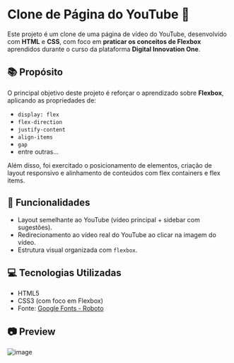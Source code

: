 # Clone de Página do YouTube 🎥

Este projeto é um clone de uma página de vídeo do YouTube, desenvolvido com **HTML** e **CSS**, com foco em **praticar os conceitos de Flexbox** aprendidos durante o curso da plataforma **Digital Innovation One**.

## 📚 Propósito

O principal objetivo deste projeto é reforçar o aprendizado sobre **Flexbox**, aplicando as propriedades de:

- `display: flex`
- `flex-direction`
- `justify-content`
- `align-items`
- `gap`
- entre outras...

Além disso, foi exercitado o posicionamento de elementos, criação de layout responsivo e alinhamento de conteúdos com flex containers e flex items.

## 🧩 Funcionalidades

- Layout semelhante ao YouTube (vídeo principal + sidebar com sugestões).
- Redirecionamento ao vídeo real do YouTube ao clicar na imagem do vídeo.
- Estrutura visual organizada com `flexbox`.

## 💻 Tecnologias Utilizadas

- HTML5
- CSS3 (com foco em Flexbox)
- Fonte: [Google Fonts - Roboto](https://fonts.google.com/specimen/Roboto)

## 📷 Preview

![image](https://github.com/user-attachments/assets/b5c9304b-610b-4011-aea6-8814bb30bce1)

